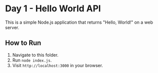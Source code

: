# Day 1 - Hello World API

This is a simple Node.js application that returns "Hello, World!" on a web server.

## How to Run
1. Navigate to this folder.
2. Run `node index.js`.
3. Visit `http://localhost:3000` in your browser.
